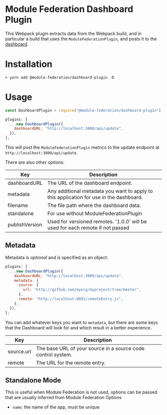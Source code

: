 # Module Federation Dashboard Plugin

This Webpack plugin extracts data from the Webpack build, and in particular a build that uses the `ModuleFederationPlugin`, and posts it to the [dashboard](https://hub.docker.com/r/scriptedalchemy/mf-dashboard).

# Installation

```shell script
> yarn add @module-federation/dashboard-plugin -D
```

# Usage

```js
const DashboardPlugin = require("@module-federation/dashboard-plugin");
```

```js
plugins: [
  ...new DashboardPlugin({
    dashboardURL: "http://localhost:3000/api/update",
  }),
];
```

This will post the `ModuleFederationPlugin` metrics to the update endpoint at `http://localhost:3000/api/update`.

There are also other options:

| Key            | Description                                                                             |
| -------------- | --------------------------------------------------------------------------------------- |
| dashboardURL   | The URL of the dashboard endpoint.                                                      |
| metadata       | Any additional metadata you want to apply to this application for use in the dashboard. |
| filename       | The file path where the dashboard data.                                                 |
| standalone     | For use without ModuleFederationPlugin                                                  |
| publishVersion | Used for versioned remotes. '1.0.0' will be used for each remote if not passed          |

## Metadata

Metadata is _optional_ and is specified as an object.

```js
plugins: [
  ...new DashboardPlugin({
    dashboardURL: "http://localhost:3000/api/update",
    metadata: {
      source: {
        url: "http://github.com/myorg/myproject/tree/master",
      },
      remote: "http://localhost:8081/remoteEntry.js",
    },
  }),
];
```

You can add whatever keys you want to `metadata`, but there are some keys that the Dashboard will look for and which result in a better experience.

| Key        | Description                                                  |
| ---------- | ------------------------------------------------------------ |
| source.url | The base URL of your source in a source code control system. |
| remote     | The URL for the remote entry.                                |

## Standalone Mode

This is useful when Module Federation is not used, options can be passed that are usually inferred from Module Federation Options

- `name`: the name of the app, must be unique
